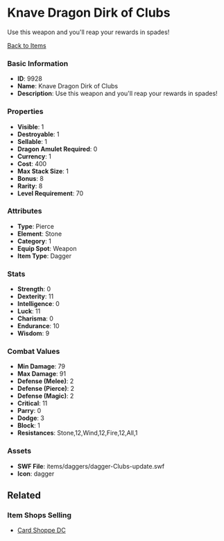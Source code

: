 # Knave Dragon Dirk of Clubs

Use this weapon and you'll reap your rewards in spades! 

[Back to Items](../items.md)

### Basic Information

- **ID**: 9928
- **Name**: Knave Dragon Dirk of Clubs
- **Description**: Use this weapon and you&#039;ll reap your rewards in spades! 

### Properties

- **Visible**: 1
- **Destroyable**: 1
- **Sellable**: 1
- **Dragon Amulet Required**: 0
- **Currency**: 1
- **Cost**: 400
- **Max Stack Size**: 1
- **Bonus**: 8
- **Rarity**: 8
- **Level Requirement**: 70

### Attributes

- **Type**: Pierce
- **Element**: Stone
- **Category**: 1
- **Equip Spot**: Weapon
- **Item Type**: Dagger

### Stats

- **Strength**: 0
- **Dexterity**: 11
- **Intelligence**: 0
- **Luck**: 11
- **Charisma**: 0
- **Endurance**: 10
- **Wisdom**: 9

### Combat Values

- **Min Damage**: 79
- **Max Damage**: 91
- **Defense (Melee)**: 2
- **Defense (Pierce)**: 2
- **Defense (Magic)**: 2
- **Critical**: 11
- **Parry**: 0
- **Dodge**: 3
- **Block**: 1
- **Resistances**: Stone,12,Wind,12,Fire,12,All,1

### Assets

- **SWF File**: items/daggers/dagger-Clubs-update.swf
- **Icon**: dagger

## Related

### Item Shops Selling

- [Card Shoppe DC](../item-shops/341-card-shoppe-dc.md)

